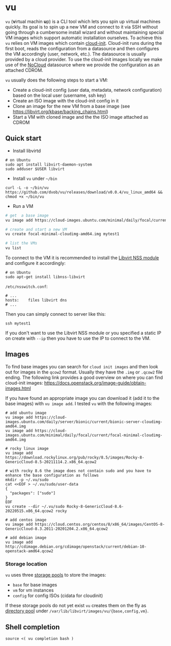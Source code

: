 # vu
`vu` (**v**irtual machin **u**p) is a CLI tool which lets you spin up virtual machines quickly. Its goal is to spin up a new VM and connect to it via SSH without going through a cumbersome install wizard and without maintaining special VM images which support automatic installation ourselves.
To achieve this `vu` relies on VM images which contain [cloud-init](https://cloudinit.readthedocs.io/en/latest/). Cloud-init runs during the first boot, reads the configuration from a datasource and then configures the VM accordingly (user, network, etc.).
The datasource is usually provided by a cloud provider. To use the cloud-init images locally we make use of the [NoCloud](https://cloudinit.readthedocs.io/en/latest/topics/datasources/nocloud.html) datasource where we provide the configuration as an attached CDROM.

`vu` usually does the following steps to start a VM:
* Create a cloud-init config (user data, metadata, network configuration) based on the local user (username, ssh key)
* Create an ISO image with the cloud-init config in it
* Clone an image for the new VM from a base image (see https://libvirt.org/kbase/backing_chains.html)
* Start a VM with cloned image and the the ISO image attached as CDROM

## Quick start
* Install libvirtd
```
# on Ubuntu
sudo apt install libvirt-daemon-system
sudo adduser $USER libvirt
```

* Install `vu` under `~/bin`
```
curl -L -o ~/bin/vu https://github.com/dvob/vu/releases/download/v0.0.4/vu_linux_amd64 && chmod +x ~/bin/vu
```

* Run a VM
```bash
# get  a base image
vu image add https://cloud-images.ubuntu.com/minimal/daily/focal/current/focal-minimal-cloudimg-amd64.img

# create and start a new VM
vu create focal-minimal-cloudimg-amd64.img mytest1

# list the VMs
vu list
```

To connect to the VM it is recommended to install the [Libvirt NSS module](https://libvirt.org/nss.html) and configure it accordingly:
```
# on Ubuntu
sudo apt-get install libnss-libvirt
```

`/etc/nsswitch.conf`:
```
# ...
hosts:    files libvirt dns
# ...
```

Then you can simply connect to server like this:
```
ssh mytest1
```

If you don't want to use the Libvirt NSS module or you specified a static IP on create with `--ip` then you have to use the IP to connect to the VM.

## Images
To find base images you can search for `cloud init images` and then look out for images in the `qcow2` format. Usually they have the `.img` or `.qcow2` file ending. The following link provides a good overview on where you can find cloud-init images: https://docs.openstack.org/image-guide/obtain-images.html

If you have found an appropriate image you can download it (add it to the base images) with `vu image add`. I tested `vu` with the following images:
```shell
# add ubuntu image
vu image add https://cloud-images.ubuntu.com/daily/server/bionic/current/bionic-server-cloudimg-amd64.img
vu image add https://cloud-images.ubuntu.com/minimal/daily/focal/current/focal-minimal-cloudimg-amd64.img

# rocky linux image
vu image add https://download.rockylinux.org/pub/rocky/8.5/images/Rocky-8-GenericCloud-8.5-20211114.2.x86_64.qcow2

# with rocky 8.6 the image does not contain sudo and you have to enhance the base configuration as follows
mkdir -p ~/.vu/sudo
cat <<EOF > ~/.vu/sudo/user-data
{
  "packages": ["sudo"]
}
EOF
vu create --dir ~/.vu/sudo Rocky-8-GenericCloud-8.6-20220515.x86_64.qcow2 rocky

# add centos image
vu image add https://cloud.centos.org/centos/8/x86_64/images/CentOS-8-GenericCloud-8.3.2011-20201204.2.x86_64.qcow2

# add debian image
vu image add http://cdimage.debian.org/cdimage/openstack/current/debian-10-openstack-amd64.qcow2
```

### Storage location
`vu` uses three [storage pools](https://libvirt.org/storage.html) to store the images:
* `base` for base images
* `vm` for vm instances
* `config` for config ISOs (cidata for cloudinit)

If these storage pools do not yet exist `vu` creates them on the fly as [directory pool](https://libvirt.org/storage.html#StorageBackendDir) under `/var/lib/libvirt/images/vu/{base,config,vm}`.

## Shell completion
```
source <( vu completion bash )
```
